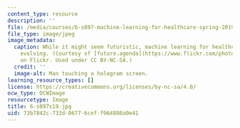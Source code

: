 ```yaml
---
content_type: resource
description: ''
file: /media/courses/6-s897-machine-learning-for-healthcare-spring-2019/73b7842c733d06776ceff964880a0e41_6-s897s19.jpg
file_type: image/jpeg
image_metadata:
  caption: While it might seem futuristic, machine learning for healthcare is rapidly
    evolving. (Courtesy of [future.agenda](https://www.flickr.com/photos/131046472@N07/17903550186/)
    on Flickr. Used under CC BY-NC-SA.)
  credit: ''
  image-alt: Man touching a hologram screen.
learning_resource_types: []
license: https://creativecommons.org/licenses/by-nc-sa/4.0/
ocw_type: OCWImage
resourcetype: Image
title: 6-s897s19.jpg
uid: 73b7842c-733d-0677-6cef-f964880a0e41
---
```

